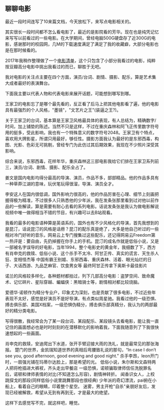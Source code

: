 ## 聊聊电影

最近一段时间连写了10来篇文档，今天放松下，来写点电影相关的。

其实很长一段时间都不怎么看电影了，最近的是影院看的芳华。现在也是纯凭记忆来写写以前看过的一些电影。在大学期间，曾经电脑500G硬盘存了近300G的电影，感谢那时的校园网，几M的下载速度满足了满足了我的收藏癖，大部分电影也是在那时候看的。

2017年我稍作整理做了一个[电影清单](https://github.com/EvanLiu2968/manifest/blob/master/movie.md)，这个只包含了小部分我看过的电影，纯粹按豆瓣高分电影中挑出我看过的而已，聊胜于无吧。

我对电影的关注点主要在四个方面，演员/台词、剧情、摄影、配乐，算是艺术集大成者最好的表演舞台。

下面我主要以代表人物和代表电影来展开话题，可能想到哪写到哪。

王家卫的电影忘了是哪个最先看的，反正看了后马上把其他电影看了遍，他的电影具有最强烈的个人风格，"墨镜"，"文艺片之王"(装逼之王?)。

关于王家卫的台词，基本算是王家卫风格最具体的表现，有人总结为，精确数字/时间，加上铺垫的陈述。当然不只是这样，不过在重庆森林和阿飞正传里数字符号用的挺多，受此影响，我也有一个特殊意义的数字符号2048。王家卫有个特点，喜欢用大牌影星，所谓只用最好，够任性。摄影方面我认为最好的是东邪西毒，构图、光影、色彩无可挑剔，曾经专门为此仿过其后期效果，我现在不少照片深受其影响。

综合来说，东邪西毒，花样年华，重庆森林这三部电影我给它们排在王家卫系列前三，演员/台词、剧情、摄影、配乐全占了。

姜文是国内电影均得分最高的导演、演员，作品不多，部部精品。他的作品多具有一种草莽江湖的意味，玩伏笔玩得很溜，导演、演员全才。

李安这人在国内很低调，国外影响力很高的，他的作品厉害在心理、细节上刻画把握得极为精准，不过很多人只熟悉他的少年派，我在发条张那里看到过对他以前作品的一些解读，算是需要有耐心去看的系列电影。话说发条张是我认为做电影解说视频中唯一做得相当不错的节目，有兴趣可以去B站观看。

我看的最多的电影语种算是英语系的，国外也有不少风格化的导演，首先我想到的是昆汀，话说昆汀的风格是话痨？昆汀的配乐真是绝了，大多是他自己听过的一些相对冷门好听的音乐，网易云上专门搜集过这些配乐，还记得网易云Freedom第一热评是：要自由，先扔掉握在你手上的手机。昆汀的成名作就是低俗小说，又是一部被名字误导的好电影，当年1994，整个电影史的黄金年，我细数了下，西方有肖申克的救赎、低俗小说、这个杀手不太冷、阿甘正传、真实的谎言、天生杀人狂、变相怪杰等
中国有霸王别姬、东邪西毒、重庆森林、活着、眼光灿烂的日子、大话西游、九品芝麻官、饮食男女等
最终阿甘正传拿下奥斯卡最佳影片

诺兰的风格较多样化，各种题材都拍过，列下几部高分电影：盗梦空间、致命魔术、记忆碎片、星际穿越、蝙蝠侠：黑暗骑士等，剧情相对都比较烧脑。

爱德华·诺顿作为精分专业户，印象尤为深刻，也是贡献了很多电影，不过近些年表现不太好，感觉是好演员不是好导演，有点类似周星驰。我看过他的一级恐惧、搏击俱乐部、美国X档案，一级恐惧伪精分，搏击俱乐部真精分，我认为的两部最好的精分类电影。

写得很散，我经常会为了某一段台词、某段配乐、某段镜头去看电影，能让我一直记住的画面想必也是时时刻刻的在潜移默化的影响着我，下面我随意列了下我很快速想起的一些画面。

肖申克的救赎，安迪爬出下水道，张开手臂迎接大雨的洗礼，就是最常见的那张海报。
楚门的世界，金凯瑞知道世界的真相后弯腰致礼说的那句，“In case I don’t see you, good afternoon, good evening and good night.”
杀手李昂，leon开门时，一扇强光铺在玛蒂尔达脸上，那是希望的光。
低俗小说，朱尔斯和文森特两人把将枪插进大裤衩，齐头走出早餐店
一级恐惧，诺顿骗取律师信任洗脱罪名后，诺顿和律师表情的对比(不知道怎么形容)，剧情神转折。
闻香识女人，上校跳探戈的那段(同样低俗小说里跳舞那段也很经典)
少年派的奇幻漂流，pai俯在小船上，看着自己的眼睛，印着整个星空。
迷雾，男主开枪"自杀"亲朋好友后，发现已经被解救，希望从无到有再到无，才是最大的绝望。

这样下去感觉写不完，就这样吧，睡觉。


